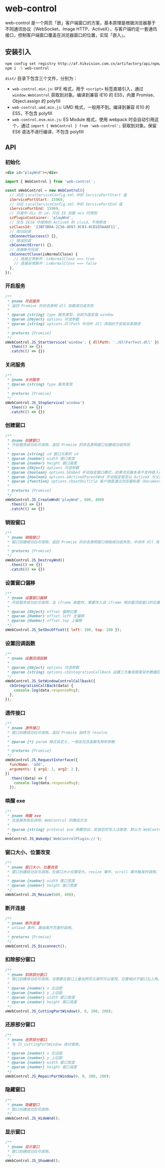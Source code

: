 # web-control

web-control 是一个网页「嵌」客户端窗口的方案，基本原理是根据浏览器基于不同通讯协议（WebSocket、Image HTTP、ActiveX），与客户端约定一套通讯接口，控制客户端窗口覆盖在浏览器窗口的位置，实现「嵌入」。

## 安装引入

```bash
npm config set registry http://af.hikvision.com.cn/artifactory/api/npm/npm-down/
npm i -S web-control
```

`dist/` 目录下包含三个文件，分别为：
* `web-control.min.js`: IIFE 格式，用于 `<script>` 标签直接引入，通过 `window.WebControl` 获取到对象。编译到兼容 IE10 的 ES5，内置 Promise、Object.assign 的 polyfill
* `web-control.umd.min.js`: UMD 格式，一般用不到。编译到兼容 IE10 的 ES5，不包含 polyfill
* `web-control.esm.min.js`: ES Module 格式，使用 webpack 时会自动引用这个，通过 `import { WebControl } from 'web-control';` 获取到对象。保留 ES6 语法不进行编译，不包含 polyfill

## API

### 初始化

```html
<div id="playWnd"></div>
```

```js
import { WebControl } from 'web-control';

const oWebControl = new WebControl({
  // 对应 LocalServiceConfig.xml 中的 ServicePortStart 值
  iServicePortStart: 15960,
  // 对应 LocalServiceConfig.xml 中的 ServicePortEnd 值
  iServicePortEnd: 15969,
  // 页面中 div 的 id，只在 IE 加载 ocx 时用到
  szPluginContainer: 'playWnd',
  // 仅在 IE10 中使用的 ActiveX 的 clsid，不用修改
  szClassId: '23BF3B0A-2C56-4D97-9C03-0CB103AA8F11',
  // 成功回调
  cbConnectSuccess() {},
  // 错误回调
  cbConnectError() {},
  // 连接断开回调
  cbConnectClose(isNormalClose) {
    // 连接正常断开：isNormalClose === true
    // 连接异常断开：isNormalClose === false
  },
});
```

### 开启服务

```js
/**
 * @name 开启服务
 * 返回 Promise 的状态表明 dll 加载成功或失败
 *
 * @param {string} type 服务类型，当前为固定值 window
 * @param {Object} options 可选参数
 * @param {string} options.dllPath 中间件 dll 库相对于安装目录路径
 *
 * @returns {Promise}
 */
oWebControl.JS_StartService('window', { dllPath: './DllForTest.dll' })
  .then(() => {})
  .catch(() => {})
```

### 关闭服务

```js
/**
 * @name 关闭服务
 * @param {string} type 服务类型
 *
 * @returns {Promise}
 */
oWebControl.JS_StopService('window')
  .then(() => {})
  .catch(() => {})
```

### 创建窗口

```js
/**
 * @name 创建窗口
 * 开启服务成功后可调用。返回 Promise 的状态表明窗口创建成功或失败
 *
 * @param {string} id 窗口元素的 id
 * @param {number} width 窗口宽度
 * @param {number} height 窗口高度
 * @param {Object} options 可选参数
 * @param {boolean} options.bEmbed 手动指定窗口模式，如果浏览器本身不支持嵌入模式，此参数无效。true 表示嵌入，false 表示跟随
 * @param {boolean} options.bActiveXParentWnd 手动指定是否以 ActiveX 为父窗口，仅在 IE10 下有效。在 Win10 下如果遇到窗口闪烁严重，可以使用此参数。true 表示以 ActiveX 为父窗口。
 * @param {function} options.cbSetDocTitle 客户端是通过浏览器标题（document.title）来匹配对应标签页窗口的，在发请求时，web-control 会在 document.title 中设置一个 uuid，请求结束后还原。当 iframe 跨域嵌套时，可以自行实现这个逻辑，把回调参数（uuid）通过 postMessage 传递给父窗口，在父窗口设置 document.title = uuid
 *
 * @returns {Promise}
 */
oWebControl.JS_CreateWnd('playWnd', 600, 400)
  .then(() => {})
  .catch(() => {})
```

### 销毁窗口

```js
/**
 * @name 销毁窗口
 * 窗口创建成功后可调用。返回 Promise 的状态表明窗口销毁成功或失败。中间件 dll 有实现 DestroyWnd 接口，同一页面多次调用 JS_CreateWnd 和 JS_DestroyWnd 实现业务逻辑时使用。
 *
 * @returns {Promise}
 */
oWebControl.JS_DestroyWnd()
  .then(() => {})
  .catch(() => {})
```

### 设置窗口偏移

```js
/**
 * @name 设置窗口偏移
 * 开启服务成功后可调用。当 iframe 嵌套时，需要传入该 iframe 相对最顶层窗口的位置。
 *
 * @param {Object} offset 偏移位置
 * @param {Number} offset.left 左偏移
 * @param {Number} offset.top 上偏移
 */
oWebControl.JS_SetDocOffset({ left: 100, top: 200 });
```

### 设置回调函数

```js
/**
 * @name 设置回调函数
 *
 * @param {Object} options 可选参数
 * @param {string} options.cbIntegrationCallBack 设置三方集成框架异步数据回调
 */
oWebControl.JS_SetWindowControlCallback({
  cbIntegrationCallBack(data) {
    console.log(data.responseMsg);
  },
});
```

### 透传接口

```js
/**
 * @name 透传接口
 * 窗口创建成功后可调用。返回 Promise 始终为 resolve
 *
 * @param {*} param 格式自定义，一般会包含函数名称和参数
 *
 * @returns {Promise}
 */
oWebControl.JS_RequestInterface({
  funcName: 'add',
  arguments: { arg1: 1, arg2: 2 },
})
  .then((data) => {
    console.log(data.responseMsg);
  });
```

### 唤醒 exe

```js
/**
 * @name 唤醒 exe
 * 在连接失败后调用，WebControl 的静态方法
 *
 * @param {string} protocal exe 唤醒协议，安装包时写入注册表，默认为 WebControlPlugin://
 */
WebControl.JS_WakeUp('WebControlPlugin://');
```

### 窗口大小、位置改变

```js
/**
 * @name 窗口大小、位置改变
 * 窗口创建成功后可调用。在窗口大小位置变化、resize 事件、scroll 事件触发时调用。
 *
 * @param {number} width 窗口宽度
 * @param {number} height 窗口宽度
 */
oWebControl.JS_Resize(600, 400);
```

### 断开连接

```js
/**
 * @name 断开连接
 * unload 事件、路由离开页面时调用。
 *
 * @returns {Promise}
 */
oWebControl.JS_Disconnect();
```

### 扣除部分窗口

```js
/**
 * @name 扣除部分窗口
 * 窗口创建成功后可调用。当需要在窗口上叠加网页元素时可以使用，位置相对于窗口左上角。
 *
 * @param {number} x 左边距
 * @param {number} y 上边距
 * @param {number} width 窗口宽度
 * @param {number} height 窗口高度
 */
oWebControl.JS_CuttingPartWindow(0, 0, 200, 200);
```

### 还原部分窗口

```js
/**
 * @name 还原部分窗口
 * 与 JS_CuttingPartWindow 成对使用。
 *
 * @param {number} x 左边距
 * @param {number} y 上边距
 * @param {number} width 窗口宽度
 * @param {number} height 窗口高度
 */
oWebControl.JS_RepairPartWindow(0, 0, 200, 200);
```

### 隐藏窗口

```js
/**
 * @name 隐藏窗口
 * 窗口创建成功后可调用。
 */
oWebControl.JS_HideWnd();
```

### 显示窗口

```js
/**
 * @name 显示窗口
 * 窗口创建成功后可调用。
 */
oWebControl.JS_ShowWnd();
```
